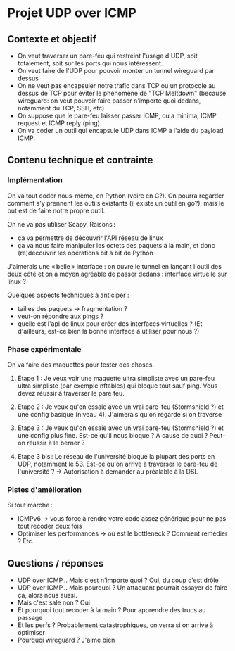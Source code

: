 # Projet UDP over ICMP


## Contexte et objectif

- On veut traverser un pare-feu qui restreint l'usage d'UDP, soit totalement,
  soit sur les ports qui nous intéressent.
- On veut faire de l'UDP pour pouvoir monter un tunnel wireguard par dessus
- On ne veut pas encapsuler notre trafic dans TCP ou un protocole au dessus de
  TCP pour éviter le phénomène de "TCP Meltdown" (because wireguard: on veut
  pouvoir faire passer n'importe quoi dedans, notamment du TCP, SSH, etc)
- On suppose que le pare-feu laisser passer ICMP, ou a minima, ICMP request et
  ICMP reply (ping).
- On va coder un outil qui encapsule UDP dans ICMP à l'aide du payload ICMP.


## Contenu technique et contrainte

### Implémentation

On va tout coder nous-même, en Python (voire en C?). On pourra regarder comment
s'y prennent les outils existants (il existe un outil en go?), mais le but est
de faire notre propre outil.

On ne va pas utiliser Scapy. Raisons :
- ça va permettre de découvrir l'API réseau de linux
- ça va nous faire manipuler les octets des paquets à la main, et donc
  (re)découvrir les opérations bit à bit de Python

J'aimerais une « belle » interface : on ouvre le tunnel en lançant l'outil des
deux côté et on a moyen agréable de passer dedans : interface virtuelle sur
linux ?

Quelques aspects techniques à anticiper :
- tailles des paquets → fragmentation ?
- veut-on répondre aux pings ?
- quelle est l'api de linux pour créer des interfaces virtuelles ? (Et
  d'ailleurs, est-ce bien la bonne interface à utiliser pour nous ?)


### Phase expérimentale

On va faire des maquettes pour tester des choses.

1. Étape 1 : Je veux voir une maquette ultra simpliste avec un pare-feu ultra
   simpliste (par exemple nftables) qui bloque tout sauf ping. Vous devez
   réussir à traverser le pare feu.

2. Étape 2 : Je veux qu'on essaie avec un vrai pare-feu (Stormshield ?) et une
   config basique (niveau 4). J'aimerais qu'on regarde si on traverse

3. Étape 3 : Je veux qu'on essaie avec un vrai pare-feu (Stormshield ?) et une
   config plus fine. Est-ce qu'il nous bloque ? À cause de quoi ? Peut-on
   réussir à le berner ?

4. Étape 3 bis : Le réseau de l'université bloque la plupart des ports en UDP,
   notamment le 53. Est-ce qu'on arrive à traverser le pare-feu de l'université
   ? → Autorisation à demander au préalable à la DSI.


### Pistes d'amélioration

Si tout marche :
- ICMPv6 → vous force à rendre votre code assez générique pour ne pas tout
  recoder deux fois
- Optimiser les performances → où est le bottleneck ? Comment remédier ? Etc.


## Questions / réponses

- UDP over ICMP… Mais c'est n'importe quoi ? Oui, du coup c'est drôle
- UDP over ICMP… Mais pourquoi ? Un attaquant pourrait essayer de faire ça, alors nous aussi.
- Mais c'est sale non ? Oui
- Et pourquoi tout recoder à la main ? Pour apprendre des trucs au passage
- Et les perfs ? Probablement catastrophiques, on verra si on arrive à optimiser
- Pourquoi wireguard ? J'aime bien
